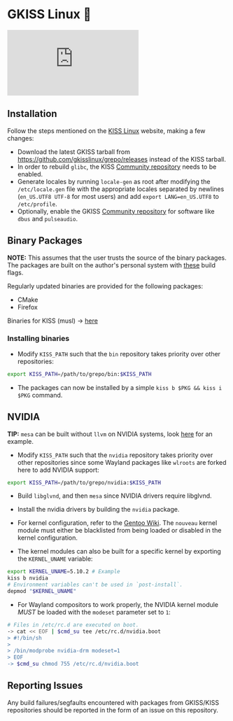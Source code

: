 # GKISS Linux 🐂

![Downloads](https://img.shields.io/github/downloads/gkisslinux/grepo/latest/gkiss-chroot-2021.7-5.tar.xz)

## Installation

Follow the steps mentioned on the [KISS Linux](https://k1sslinux.org/install) website, making a few changes:

* Download the latest GKISS tarball from https://github.com/gkisslinux/grepo/releases instead of the KISS tarball.
* In order to rebuild `glibc`, the KISS [Community repository](https://github.com/kiss-community/repo-community) needs to be enabled.
* Generate locales by running `locale-gen` as root after modifying the `/etc/locale.gen` file with the appropriate locales separated by newlines (`en_US.UTF8 UTF-8` for most users) and add `export LANG=en_US.UTF8` to `/etc/profile`.
* Optionally, enable the GKISS [Community repository](https://github.com/gkisslinux/gcommunity) for software like `dbus` and `pulseaudio`.

## Binary Packages

**NOTE:** This assumes that the user trusts the source of the binary packages. The packages are built on the author's personal system with [these](https://github.com/git-bruh/dotfiles/blob/master/.profile#L3) build flags.

Regularly updated binaries are provided for the following packages:

* CMake
* Firefox

Binaries for KISS (musl) -> [here](https://github.com/kiss-community/repo-bin)

### Installing binaries

* Modify `KISS_PATH` such that the `bin` repository takes priority over other repositories:
```sh
export KISS_PATH=/path/to/grepo/bin:$KISS_PATH
```
* The packages can now be installed by a simple `kiss b $PKG && kiss i $PKG` command.

## NVIDIA

**TIP:** `mesa` can be built without `llvm` on NVIDIA systems, look [here](https://github.com/git-bruh/kiss-repo/blob/master/overrides/mesa/build) for an example.

* Modify `KISS_PATH` such that the `nvidia` repository takes priority over other repositories since some Wayland packages like `wlroots` are forked here to add NVIDIA support:
```sh
export KISS_PATH=/path/to/grepo/nvidia:$KISS_PATH
```

* Build `libglvnd`, and then `mesa` since NVIDIA drivers require libglvnd.

* Install the nvidia drivers by building the `nvidia` package.

* For kernel configuration, refer to the [Gentoo Wiki](https://wiki.gentoo.org/wiki/NVIDIA/nvidia-drivers#Kernel_compatibility). The `nouveau` kernel module must either be blacklisted from being loaded or disabled in the kernel configuration.

* The kernel modules can also be built for a specific kernel by exporting the `KERNEL_UNAME` variable:
```sh
export KERNEL_UNAME=5.10.2 # Example
kiss b nvidia
# Environment variables can't be used in `post-install`.
depmod "$KERNEL_UNAME"
```

* For Wayland compositors to work properly, the NVIDIA kernel module _MUST_ be loaded with the `modeset` parameter set to `1`:
```sh
# Files in /etc/rc.d are executed on boot.
-> cat << EOF | $cmd_su tee /etc/rc.d/nvidia.boot
> #!/bin/sh
>
> /bin/modprobe nvidia-drm modeset=1
> EOF
-> $cmd_su chmod 755 /etc/rc.d/nvidia.boot
```

## Reporting Issues

Any build failures/segfaults encountered with packages from GKISS/KISS repositories should be reported in the form of an issue on this repository.
